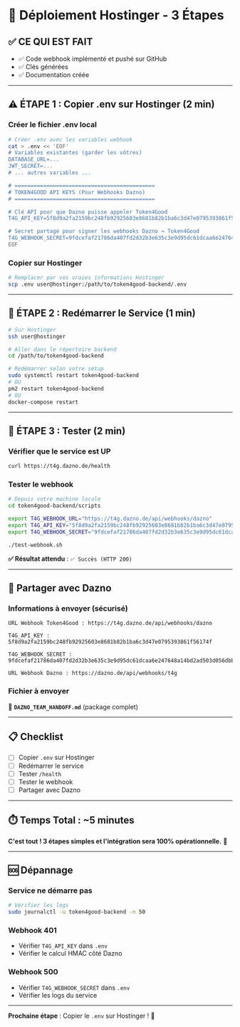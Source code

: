 # 🚀 Déploiement Hostinger - 3 Étapes

## ✅ CE QUI EST FAIT

- ✅ Code webhook implémenté et pushé sur GitHub
- ✅ Clés générées
- ✅ Documentation créée

---

## ⚠️ ÉTAPE 1 : Copier .env sur Hostinger (2 min)

### Créer le fichier .env local

```bash
# Créer .env avec les variables webhook
cat > .env << 'EOF'
# Variables existantes (garder les vôtres)
DATABASE_URL=...
JWT_SECRET=...
# ... autres variables ...

# ============================================
# TOKEN4GOOD API KEYS (Pour Webhooks Dazno)
# ============================================

# Clé API pour que Dazno puisse appeler Token4Good
T4G_API_KEY=5f8d9a2fa2159bc248fb92925603e8681b82b1ba6c3d47e0795393861f56174f

# Secret partagé pour signer les webhooks Dazno → Token4Good
T4G_WEBHOOK_SECRET=9fdcefaf21786da407fd2d32b3e635c3e9d95dc61dcaa6e247648a14bd2ad503d056dbb29d1188c1eebd6163e19f68aa54ee3ff1633415496ec2d9c15f24caac
EOF
```

### Copier sur Hostinger

```bash
# Remplacer par vos vraies informations Hostinger
scp .env user@hostinger:/path/to/token4good-backend/.env
```

---

## 🔄 ÉTAPE 2 : Redémarrer le Service (1 min)

```bash
# Sur Hostinger
ssh user@hostinger

# Aller dans le répertoire backend
cd /path/to/token4good-backend

# Redémarrer selon votre setup
sudo systemctl restart token4good-backend
# OU
pm2 restart token4good-backend
# OU
docker-compose restart
```

---

## 🧪 ÉTAPE 3 : Tester (2 min)

### Vérifier que le service est UP

```bash
curl https://t4g.dazno.de/health
```

### Tester le webhook

```bash
# Depuis votre machine locale
cd token4good-backend/scripts

export T4G_WEBHOOK_URL="https://t4g.dazno.de/api/webhooks/dazno"
export T4G_API_KEY="5f8d9a2fa2159bc248fb92925603e8681b82b1ba6c3d47e0795393861f56174f"
export T4G_WEBHOOK_SECRET="9fdcefaf21786da407fd2d32b3e635c3e9d95dc61dcaa6e247648a14bd2ad503d056dbb29d1188c1eebd6163e19f68aa54ee3ff1633415496ec2d9c15f24caac"

./test-webhook.sh
```

**✅ Résultat attendu** : `✅ Succès (HTTP 200)`

---

## 📨 Partager avec Dazno

### Informations à envoyer (sécurisé)

```
URL Webhook Token4Good : https://t4g.dazno.de/api/webhooks/dazno

T4G_API_KEY : 5f8d9a2fa2159bc248fb92925603e8681b82b1ba6c3d47e0795393861f56174f

T4G_WEBHOOK_SECRET : 9fdcefaf21786da407fd2d32b3e635c3e9d95dc61dcaa6e247648a14bd2ad503d056dbb29d1188c1eebd6163e19f68aa54ee3ff1633415496ec2d9c15f24caac

URL Webhook Dazno : https://dazno.de/api/webhooks/t4g
```

### Fichier à envoyer

📄 **`DAZNO_TEAM_HANDOFF.md`** (package complet)

---

## 📋 Checklist

- [ ] Copier `.env` sur Hostinger
- [ ] Redémarrer le service
- [ ] Tester `/health`
- [ ] Tester le webhook
- [ ] Partager avec Dazno

---

## ⏱️ Temps Total : ~5 minutes

**C'est tout ! 3 étapes simples et l'intégration sera 100% opérationnelle.** 🚀

---

## 🆘 Dépannage

### Service ne démarre pas

```bash
# Vérifier les logs
sudo journalctl -u token4good-backend -n 50
```

### Webhook 401

- Vérifier `T4G_API_KEY` dans `.env`
- Vérifier le calcul HMAC côté Dazno

### Webhook 500

- Vérifier `T4G_WEBHOOK_SECRET` dans `.env`
- Vérifier les logs du service

---

**Prochaine étape** : Copier le `.env` sur Hostinger ! 🎯
